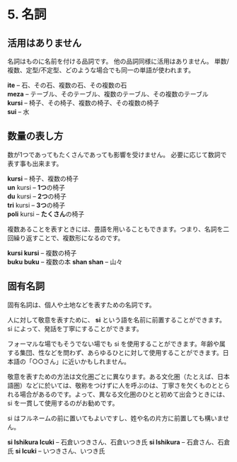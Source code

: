 
# 5. 名詞

## 活用はありません

名詞はものに名前を付ける品詞です。
他の品詞同様に活用はありません。
単数/複数、定型/不定型、どのような場合でも同一の単語が使われます。

**ite**
– 石、その石、複数の石、その複数の石  
**meza**
– テーブル、そのテーブル、複数のテーブル、その複数のテーブル  
**kursi**
– 椅子、その椅子、複数の椅子、その複数の椅子  
**sui**
– 水


##  数量の表し方

数が1つであってもたくさんであっても影響を受けません。
必要に応じて数詞で表す事も出来ます。

**kursi**
– 椅子、複数の椅子  
**un** kursi
– **1つ**の椅子  
**du** kursi
– **2つ**の椅子  
**tri** kursi
– **3つ**の椅子  
**poli** kursi
– **たくさん**の椅子

複数あることを表すときには、畳語を用いることもできます。つまり、名詞を二回繰り返すことで、複数形になるのです。


**kursi kursi**
– 複数の椅子  
**buku buku**
– 複数の本
**shan shan** 
– 山々 

## 固有名詞

固有名詞は、個人や土地などを表すための名詞です。

人に対して敬意を表すために、 **si** という語を名前に前置することができます。si によって、発話を丁寧にすることができます。

フォーマルな場でもそうでない場でも si を使用することができます。年齢や属する集団、性などを問わず、あらゆるひとに対して使用することができます。日本語の「○○さん」に近いかもしれません。

敬意を表すための方法は文化圏ごとに異なります。ある文化圏（たとえば、日本語圏）などに於いては、敬称をつけずに人を呼ぶのは、丁寧さを欠くものととられる場合があるのです。よって、異なる文化圏のひとと初めて出会うときには、si を一貫して使用するのがお勧めです。

si はフルネームの前に置いてもよいですし、姓や名の片方に前置しても構いません。

**si Ishikura Icuki**
– 石倉いつきさん、石倉いつき氏
**si Ishikura**
– 石倉さん、石倉氏
**si Icuki**
– いつきさん、いつき氏

